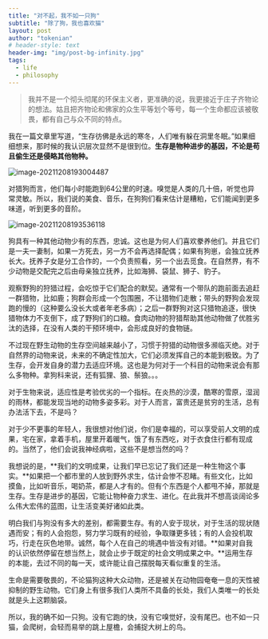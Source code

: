 ```yaml
---
title: "对不起，我不如一只狗"
subtitle: "除了狗，我也喜欢猫"
layout: post
author: "tokenian"
# header-style: text
header-img: "img/post-bg-infinity.jpg"
tags:
  - life
  - philosophy
---
```

> 我并不是一个彻头彻尾的环保主义者，更准确的说，我更接近于庄子齐物论的想法。姑且把齐物论和佛家的众生平等划个等号，每一个生命都应该被敬畏，都有自己与众不同的特点。

我在一篇文章里写道，“生存彷佛是永远的寒冬，人们唯有躲在洞里冬眠。”如果细细想来，那时候的我认识层次显然不是很到位。**生存是物种进步的基因，不论是苟且偷生还是侵略其他物种。**

![image-20211208193004487](https://gitee.com/tokenian/images-bed/raw/master/img/image-20211208193004487.png)

对猎狗而言，他们每小时能跑到64公里的时速。嗅觉是人类的几十倍，听觉也异常灵敏。所以，我们说的美食、音乐，在狗狗们看来估计是糟粕，它们能闻到更多味道，听到更多的音阶。

![image-20211208193536118](https://gitee.com/tokenian/images-bed/raw/master/img/image-20211208193536118.png)

狗具有一种其他动物少有的东西，忠诚。这也是为何人们喜欢豢养他们。并且它们是一夫一妻制，如果一方死去，另一方不会再选择配偶；如果有狗崽，会独立抚养长大。抚养子女是分工合作的，一个负责照看，另一个出去觅食。在自然界，有不少动物是交配完之后由母亲独立抚养，比如海狮、袋鼠、狮子、豹子。

观察野狗的狩猎过程，会吃惊于它们配合的默契。通常有一个带队的跑前面去追赶一群猎物，比如鹿；狗群会形成一个包围圈，不让猎物们走散；带头的野狗会发现跑的慢的（这种要么没长大或者年老多病）；之后一群野狗对这只猎物追逐，很快猎物体力不支倒下，成了野狗们的口粮。食肉动物的狩猎帮助其他动物做了优胜劣汰的选择，在没有人类的干预环境中，会形成良好的食物链。

不过现在野生动物的生存空间越来越小了，习惯于狩猎的动物很多濒临灭绝。对于自然界的动物来说，未来的不确定性加大，它们必须发挥自己的本能到极致。为了生存，会开发自身的潜力去适应环境。这也是为何对于一个科目的动物来说会有那么多物种。拿狗科来说，还有狐狸、狼、鬃狼。。。

对于生物来说，适应性是考验优劣的一个指标。在炎热的沙漠，酷寒的雪原，湿润的雨林，都能发现当地的动物多姿多彩。对于人而言，富贵还是贫穷的生活，总有办法活下去，不是吗？

对于少不更事的年轻人，我很想对他们说，你们是幸福的，可以享受前人文明的成果，宅在家，拿着手机，屋里开着暖气，饿了有东西吃，对于衣食住行都有现成的。当然了，他们会说我神经病啦，这些不是想当然的吗？

我想说的是，**我们的文明成果，让我们早已忘记了我们还是一种生物这个事实。**如果把一个都市里的人放到野外求生，估计会惨不忍睹。有些文化，比如摸鱼，比如听音乐，喝奶茶，都是人才有的。但有个东西是个人都甩不掉，那就是生存。生存是进步的基因，它能让物种奋力求生、进化。在此我并不想高谈阔论多么伟大宏伟的蓝图，让生活变美好诸如此类。

明白我们与狗没有多大的差别，都需要生存。有的人安于现状，对于生活的现状随遇而安；有的人会抱怨，努力学习既有的经验，争取赚更多钱；有的人会投机取巧，行走在灰色地带。诚然，每个人在自己的境遇中皆没有对错。**如果对自我的认识依然停留在想当然上，就会止步于既定的社会文明成果之中。**运用生存的本能，去过不同的每一天，或许能让自己摆脱每天看似重复的生活。

生命是需要敬畏的，不论猫狗这种大众动物，还是被关在动物园奄奄一息的天性被抑制的野生动物。它们身上有很多我们人类所不具备的长处，我们人类唯一的长处就是头上这颗脑袋。

所以，我的确不如一只狗。没有它跑的快，没有它嗅觉好，没有尾巴。也不如一只猫，会爬树，会轻而易举的跳上屋檐，会捕捉大树上的鸟。